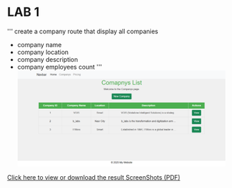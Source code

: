 # LAB 1 
'''
create a company route that display all companies
- company name
- company location
- company description
- company employees count
'''
![Screenshot](images/Task1.png)

[Click here to view or download the result ScreenShots (PDF)](https://github.com/CIHYALACE/FlaskTasks/blob/master/ScreenShots.pdf?raw=true)
